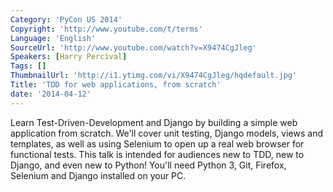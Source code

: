 ```yaml
---
Category: 'PyCon US 2014'
Copyright: 'http://www.youtube.com/t/terms'
Language: 'English'
SourceUrl: 'http://www.youtube.com/watch?v=X9474CgJleg'
Speakers: [Harry Percival]
Tags: []
ThumbnailUrl: 'http://i1.ytimg.com/vi/X9474CgJleg/hqdefault.jpg'
Title: 'TDD for web applications, from scratch'
date: '2014-04-12'
---
```

Learn Test-Driven-Development and Django by building a simple web application from scratch. We'll cover unit testing, Django models, views and templates, as well as using Selenium to open up a real web browser for functional tests. This talk is intended for audiences new to TDD, new to Django, and even new to Python! You'll need Python 3, Git, Firefox, Selenium and Django installed on your PC.
